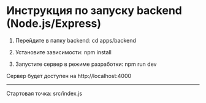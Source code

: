 # Инструкция по запуску backend (Node.js/Express)

1. Перейдите в папку backend:
   cd apps/backend

2. Установите зависимости:
   npm install

3. Запустите сервер в режиме разработки:
   npm run dev

Сервер будет доступен на http://localhost:4000

---

Стартовая точка: src/index.js
